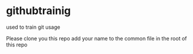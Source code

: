 # githubtrainig
used to train git   usage 


Please clone you this repo add your name to the common file in the root of this repo 
